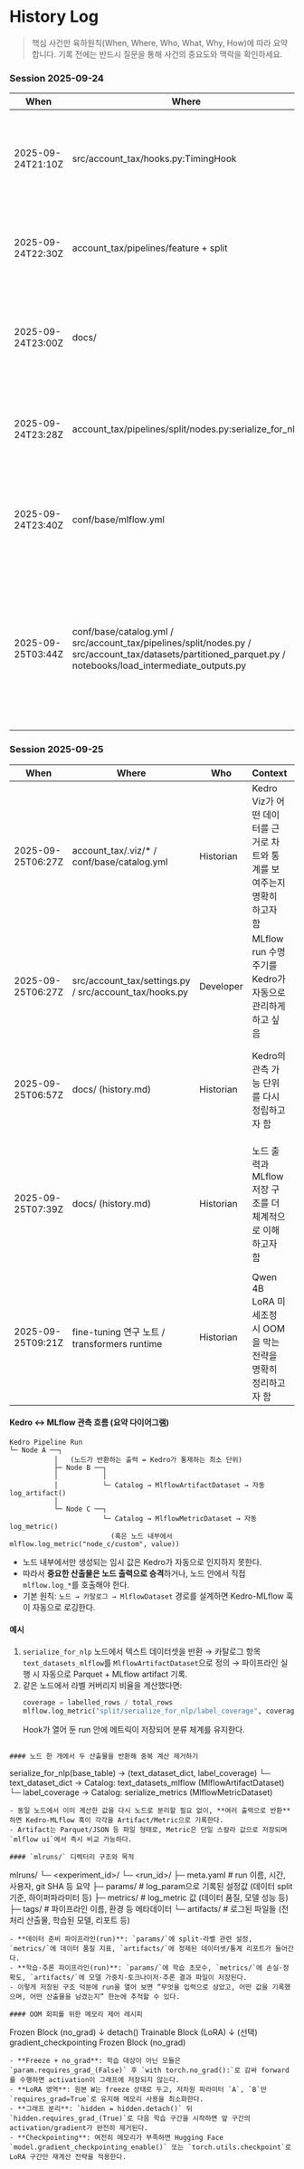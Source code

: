 # History Log

> 핵심 사건만 육하원칙(When, Where, Who, What, Why, How)에 따라 요약합니다.
> 기록 전에는 반드시 질문을 통해 사건의 중요도와 맥락을 확인하세요.

### Session 2025-09-24

| When | Where | Who | Context | Why | How |
| --- | --- | --- | --- | --- | --- |
| 2025-09-24T21:10Z | src/account_tax/hooks.py:TimingHook | Architect | 파이프라인/노드 실행 시간을 자동 관측하고 싶음 | 수동 로깅 누락으로 가시성 부족 | TimingHook에서 `mlflow.log_metric` 호출로 파이프라인·노드 타임 기록 |
| 2025-09-24T22:30Z | account_tax/pipelines/feature + split | Architect | Feature와 Split 간 책임 경계가 모호함 | 라벨 슬롯 생성·Dataset 변환이 Feature에 혼재 | Feature는 `prepare_dataset_inputs`, Split은 `create_dataset`/분할/라벨링 담당하도록 재구성 |
| 2025-09-24T23:00Z | docs/ | Architect + Historian | 문서가 여러 파일에 흩어져 역할별 참조 어려움 | 중복 정보로 기준 문서 부재 | `task.md`, `architecture.md`, `review.md`, `analysis.md`, `history.md` 체계를 확립하고 가이드 업데이트 |
| 2025-09-24T23:28Z | account_tax/pipelines/split/nodes.py:serialize_for_nlp | Architect + Developer | 직렬화 노드가 9분 이상 소요되며 병목 발생 | Batched map 미사용으로 순차 실행 | `num_proc=4` 적용 및 불필요 컬럼 제거로 480s→80s 단축 |
| 2025-09-24T23:40Z | conf/base/mlflow.yml | Architect | 단일 run에서 메트릭을 확인하고 싶음 | Nested run으로 부모/자식 분리되어 관리 번거로움 | `tracking.run.nested=false` 설정으로 단일 run 구조 유지 |
| 2025-09-25T03:44Z | conf/base/catalog.yml / src/account_tax/pipelines/split/nodes.py / src/account_tax/datasets/partitioned_parquet.py / notebooks/load_intermediate_outputs.py | Developer | Split 산출물을 Jupyter와 MLflow 모두에서 재사용하고 싶음 | 단일 Parquet 저장과 수동 세션 생성으로 분석이 번거롭고 MLflow 아티팩트 구조가 불일치 | 커스텀 PartitionedParquetDataset을 도입해 MLflow ArtifactDataset과 결합하고, Split 노드가 분할 DataFrame 딕셔너리를 반환하도록 조정, 노트북 헬퍼에 KedroSession 로딩+요약 출력 추가, `kedro run`으로 생성물 검증 |

### Session 2025-09-25

| When | Where | Who | Context | Why | How |
| --- | --- | --- | --- | --- | --- |
| 2025-09-25T06:27Z | account_tax/.viz/* / conf/base/catalog.yml | Historian | Kedro Viz가 어떤 데이터를 근거로 차트와 통계를 보여주는지 명확히 하고자 함 | Viz 사이드바 통계가 N/A로 보이는 원인과 Plotly 시각화 동작을 이해해야 분석 신뢰도를 확보할 수 있음 | `.viz/stats.json`과 `kedro_pipeline_events.json`이 파이프라인 실행 시 생성되는 캐시임을 확인하고, PlotlyDataset이 카탈로그 설정(`plotly_args`)을 이용해 JSON 사양만 저장하며 Viz는 이를 다시 로드해 브라우저에서 렌더링함을 문서화 |
| 2025-09-25T06:27Z | src/account_tax/settings.py / src/account_tax/hooks.py | Developer | MLflow run 수명 주기를 Kedro가 자동으로 관리하게 하고 싶음 | 수동 TimingHook 유지 시 MLflow run이 열리지 않아 메트릭이 남지 않는 문제가 있음 | `hooks.py`의 TimingHook을 제거하고 `settings.py` HOOKS에 `MlflowHook()`을 등록해 파이프라인 실행 시 MLflow run이 자동으로 생성·종료되도록 정비 |
| 2025-09-25T06:57Z | docs/ (history.md) | Historian | Kedro의 관측 가능 단위를 다시 정립하고자 함 | 노드 밖에서 생성되는 임의 계산은 Kedro/MLflow가 자동 추적하지 못해 관리가 어려움 | “노드가 Kedro의 최소 통제 단위”라는 원칙을 정리하고, 노드 경계에 맞춰 Artifact·Metric을 설계하면 Kedro-MLflow 훅으로 자동 로깅이 가능함을 플로우차트와 예시로 문서화 |
| 2025-09-25T07:39Z | docs/ (history.md) | Historian | 노드 출력과 MLflow 저장 구조를 더 체계적으로 이해하고자 함 | 중복 계산을 피하면서 메트릭과 아티팩트를 모두 남기고, `mlruns/` 폴더 구조를 빠르게 파악할 필요가 있음 | “노드 하나 → 다중 산출물(Artifact + Metric)” 패턴으로 TrackingDataset을 활용하면 중복 노드 없이 자동 로깅이 가능함을 명시하고, `mlruns/<experiment>/<run>/` 하위의 `params/`, `metrics/`, `artifacts/`, `tags/`, `meta.yaml` 목적을 학습·데이터 파이프라인 관점에서 정리 |
| 2025-09-25T09:21Z | fine-tuning 연구 노트 / transformers runtime | Historian | Qwen 4B LoRA 미세조정 시 OOM을 막는 전략을 명확히 정리하고자 함 | 순전파 동안 불필요한 activation 저장 때문에 메모리 피크가 발생해 학습이 중단될 위험 | “학습 대상 모듈만 그래프에 남기고 나머지는 `requires_grad=False` + `torch.no_grad()`로 감싸거나 gradient checkpointing을 적용”하는 원칙을 확립하고, LoRA 모듈은 저차원 파라미터만 업데이트하도록 유지해 메모리 사용을 통제하는 절차를 기록 |

#### Kedro ↔ MLflow 관측 흐름 (요약 다이어그램)
```
Kedro Pipeline Run
└─ Node A ──┐
           │   (노드가 반환하는 출력 = Kedro가 통제하는 최소 단위)
           ├─ Node B ──┐
           │           │
           │           └─ Catalog → MlflowArtifactDataset → 자동 log_artifact()
           │
           └─ Node C ──┐
                       └─ Catalog → MlflowMetricDataset → 자동 log_metric()
                         (혹은 노드 내부에서 mlflow.log_metric("node_c/custom", value))
```
- 노드 내부에서만 생성되는 임시 값은 Kedro가 자동으로 인지하지 못한다.
- 따라서 **중요한 산출물은 노드 출력으로 승격**하거나, 노드 안에서 직접 `mlflow.log_*`를 호출해야 한다.
- 기본 원칙: `노드 → 카탈로그 → MlflowDataset` 경로를 설계하면 Kedro-MLflow 훅이 자동으로 로깅한다.

#### 예시
1. `serialize_for_nlp` 노드에서 텍스트 데이터셋을 반환 → 카탈로그 항목 `text_datasets_mlflow`를 `MlflowArtifactDataset`으로 정의 → 파이프라인 실행 시 자동으로 Parquet + MLflow artifact 기록.
2. 같은 노드에서 라벨 커버리지 비율을 계산했다면:
   ```python
   coverage = labelled_rows / total_rows
   mlflow.log_metric("split/serialize_for_nlp/label_coverage", coverage)
   ```
   Hook가 열어 둔 run 안에 메트릭이 저장되어 분류 체계를 유지한다.
```

#### 노드 한 개에서 두 산출물을 반환해 중복 계산 제거하기
```
serialize_for_nlp(base_table) -> (text_dataset_dict, label_coverage)
└─ text_dataset_dict  → Catalog: text_datasets_mlflow (MlflowArtifactDataset)
└─ label_coverage     → Catalog: serialize_metrics (MlflowMetricDataset)
```
- 동일 노드에서 이미 계산한 값을 다시 노드로 분리할 필요 없이, **여러 출력으로 반환**하면 Kedro-MLflow 훅이 각각을 Artifact/Metric으로 기록한다.
- Artifact는 Parquet/JSON 등 파일 형태로, Metric은 단일 스칼라 값으로 저장되며 `mlflow ui`에서 즉시 비교 가능하다.

#### `mlruns/` 디렉터리 구조와 목적
```
mlruns/
└─ <experiment_id>/
   └─ <run_id>/
      ├─ meta.yaml   # run 이름, 시간, 사용자, git SHA 등 요약
      ├─ params/     # log_param으로 기록된 설정값 (데이터 split 기준, 하이퍼파라미터 등)
      ├─ metrics/    # log_metric 값 (데이터 품질, 모델 성능 등)
      ├─ tags/       # 파이프라인 이름, 환경 등 메타데이터
      └─ artifacts/  # 로그된 파일들 (전처리 산출물, 학습된 모델, 리포트 등)
```
- **데이터 준비 파이프라인(run)**: `params/`에 split·라벨 관련 설정, `metrics/`에 데이터 품질 지표, `artifacts/`에 정제된 데이터셋/통계 리포트가 들어간다.
- **학습·추론 파이프라인(run)**: `params/`에 학습 초모수, `metrics/`에 손실·정확도, `artifacts/`에 모델 가중치·토크나이저·추론 결과 파일이 저장된다.
- 이렇게 저장된 구조 덕분에 run을 열어 보면 “무엇을 입력으로 삼았고, 어떤 값을 기록했으며, 어떤 산출물을 남겼는지” 한눈에 추적할 수 있다.

#### OOM 회피를 위한 메모리 제어 레시피
```
Frozen Block (no_grad)
    ↓ detach()
Trainable Block (LoRA)
    ↓ (선택) gradient_checkpointing
Frozen Block (no_grad)
```
- **Freeze + no_grad**: 학습 대상이 아닌 모듈은 `param.requires_grad_(False)` 후 `with torch.no_grad():`로 감싸 forward를 수행하면 activation이 그래프에 저장되지 않는다.
- **LoRA 영역**: 원본 W는 freeze 상태로 두고, 저차원 파라미터 `A`, `B`만 `requires_grad=True`로 유지해 메모리 사용을 최소화한다.
- **그래프 분리**: `hidden = hidden.detach()` 뒤 `hidden.requires_grad_(True)`로 다음 학습 구간을 시작하면 앞 구간의 activation/gradient가 완전히 제거된다.
- **Checkpointing**: 여전히 메모리가 부족하면 Hugging Face `model.gradient_checkpointing_enable()` 또는 `torch.utils.checkpoint`로 LoRA 구간만 재계산 전략을 적용한다.
